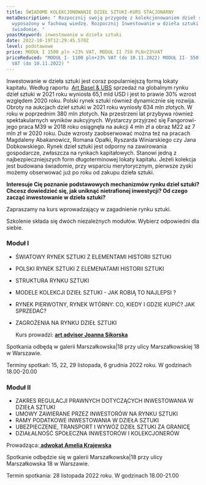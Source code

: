 ```yaml
---
title: ŚWIADOME KOLEKCJONOWANIE DZIEŁ SZTUKI-KURS STACJONARNY
metaDescription: " Rozpocznij swoją przygodę z kolekcjonowaniem dzieł sztuki
  wyposażony w fachową wiedzę. Rozpocznij Inwestowanie w dzieła sztuki
  świadomie. "
yoastKeyword: inwestowanie w dzieła sztuki
date: 2022-10-19T12:29:45.570Z
level: podstawowe
price: MODUŁ I 1500 pln +23% VAT, MODUŁ II 750 PLN+23%VAT
priceReduced: "MODUŁ I- 1100 pln+23% VAT (do 10.11.2022) MODUŁ II- 550 pln+23%
  VAT (do 10.11.2022) "
---
```

 Inwestowanie w dzieła sztuki jest coraz popularniejszą formą lokaty kapitału. Według raportu  [Art Basel & UBS](https://www.artbasel.com/news/art-market-report) sprzedaż na globalnym rynku dzieł sztuki w 2021 roku wyniosła 65,1 mld USD i jest to prawie 30% wzrost względem 2020 roku. Polski rynek sztuki również dynamicznie się rozwija. Obroty na aukcjach dzieł sztuki w 2021 roku wyniosły 634 mln złotych. W roku w poprzednim 380 mln złotych. Na przestrzeni lat przybywa również spektakularnych wyników aukcyjnych. Wystarczy przyjrzeć się Fangorowi- jego praca M39 w 2018 roku osiągnęła na aukcji 4 mln zł a obraz M22 aż 7 mln zł w 2020 roku. Duże wzrosty zaobserwować można też na pracach Magdaleny Abakanowicz, Romana Opałki, Ryszarda Winiarskiego czy Jana Dobkowskiego. Rynek dzieł sztuki jest odporny na zawirowania gospodarcze, zwłaszcza na rynkach kapitałowych. Stanowi jedną z najbezpieczniejszych form długoterminowej lokaty kapitału. Jeżeli kolekcja jest budowana świadomie, przy wsparciu merytorycznym, pierwsze zyski możemy obserwować już po roku od zakupu dzieła sztuki.

**Interesuje Cię poznanie podstawowych mechanizmów rynku dzieł sztuki?
Chcesz dowiedzieć się, jak uniknąć nietrafionej inwestycji?
Od czego zacząć inwestowanie w dzieła sztuki?**

Zapraszamy na kurs wprowadzający w zagadnienie rynku sztuki.

 Szkolenie składa się dwóch niezależnych modułów. Wybierz odpowiedni dla siebie.

### **Moduł I**

* ŚWIATOWY  RYNEK SZTUKI Z ELEMENTAMI HISTORII SZTUKI 
* POLSKI RYNEK SZTUKI Z ELEMENATAMI HISTORII SZTUKI 
* STRUKTURA RYNKU SZTUKI 
* MODELE KOLEKCJI DZIEŁ SZTUKI - JAK ROBIĄ TO NAJLEPSI ?
* RYNEK PIERWOTNY, RYNEK WTÓRNY: CO, KIEDY I GDZIE KUPIĆ? JAK SPRZEDAĆ?
* ZAGROŻENIA NA RYNKU DZIEŁ SZTUKI

  Kurs prowadzi: [**art advisor Joanna Sikorska** ](https://artdivision.pl/zespol/artadvisor-joannasikorska)

Spotkania odbędą w galerii Marszałkowska|18 przy ulicy Marszałkowskiej 18 w Warszawie. 

Terminy spotkań: 15, 22, 29 listopada, 6 grudnia 2022 roku. W godzinach 18.00-20.00

### **Moduł II**

* ZAKRES REGULACJI PRAWNYCH DOTYCZĄCYCH INWESTOWANIA W DZIEŁA SZTUKI
* UMOWY ZAWIERANE PRZEZ INWESTORÓW NA RYNKU SZTUKI
* RAMY PODATKOWE INWESTOWANIA W DZIEŁA SZTUKI
* UBEZPIECZENIE, TRANSPORT I WYWÓZ DZIEŁ SZTUKI ZA GRANICĘ
* DZIAŁALNOŚĆ SPOŁECZNA INWESTORÓW I KOLEKCJONERÓW

Prowadząca:[ **adwokat Amelia Krajewska**](https://artdivision.pl/zespol/adwokatka-ameliakrajewska)

Spotkanie odbędzie się w galerii Marszałkowska|18 przy ulicy Marszałkowska 18 w Warszawie.

Termin spotkania: 28 listopada 2022 roku. W godzinach 18.00-21.00